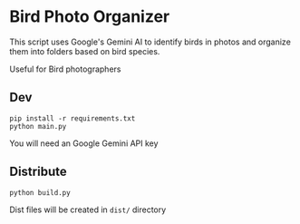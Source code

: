 # Bird Photo Organizer

This script uses Google's Gemini AI to identify birds in photos and organize them into folders based on bird species.

Useful for Bird photographers
## Dev 
```
pip install -r requirements.txt
python main.py

```

You will need an Google Gemini API key

## Distribute
```
python build.py
```

Dist files will be created in `dist/` directory